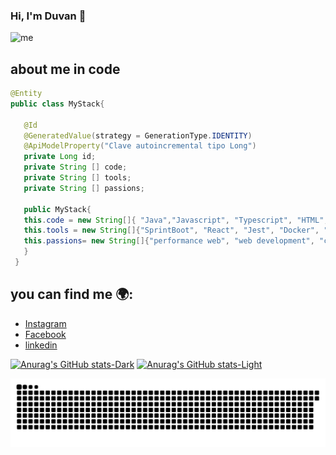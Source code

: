 ### Hi, I'm Duvan 👋

![me](https://user-images.githubusercontent.com/57040281/231517559-42c297bc-0c0f-43fb-9f6f-c9137cc4b448.png)

## about me in code

```Java
@Entity
public class MyStack{

   @Id
   @GeneratedValue(strategy = GenerationType.IDENTITY)
   @ApiModelProperty("Clave autoincremental tipo Long")
   private Long id;
   private String [] code;
   private String [] tools;
   private String [] passions;

   public MyStack{
   this.code = new String[]{ "Java","Javascript", "Typescript", "HTML", "CSS", "Python"};
   this.tools = new String[]{"SprintBoot", "React", "Jest", "Docker", "Junit", "Swagger","Git","GitHub"};
   this.passions= new String[]{"performance web", "web development", "continuous learning", "Problem resolution", "backend java"};
   }
 }
```
## you can find me 🌍:
- [Instagram]()
- [Facebook]()
- [linkedin](https://www.linkedin.com/in/duvandariocastrobautista/)

[![Anurag's GitHub stats-Dark](https://github-readme-stats.vercel.app/api?username=duvan1026&show_icons=true&theme=dark#gh-dark-mode-only)](https://github.com/anuraghazra/github-readme-stats#gh-dark-mode-only)
[![Anurag's GitHub stats-Light](https://github-readme-stats.vercel.app/api?username=duvan1026&show_icons=true&theme=default#gh-light-mode-only)](https://github.com/anuraghazra/github-readme-stats#gh-light-mode-only)

<!--[![Top Langs](https://github-readme-stats.vercel.app/api/top-langs/?username=duvan1026&hide_progress=true)](https://github.com/duvan1026/github-readme-stats)-->

<!-- ![Visitor Count](https://profile-counter.glitch.me/{wandacatellani}/count.svg) -->
![Snake animation](https://github.com/WandaCatellani/WandaCatellani/blob/output/github-contribution-grid-snake.svg)





<!--
**duvan1026/duvan1026** is a ✨ _special_ ✨ repository because its `README.md` (this file) appears on your GitHub profile.

Here are some ideas to get you started:

- 🔭 I’m currently working on ...
- 🌱 I’m currently learning ...
- 👯 I’m looking to collaborate on ...
- 🤔 I’m looking for help with ...
- 💬 Ask me about ...
- 📫 How to reach me: ...
- 😄 Pronouns: ...
- ⚡ Fun fact: ...
-->
